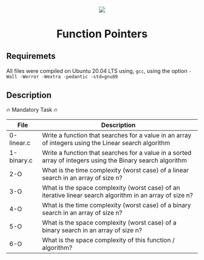 <h4 align="center">
<div classHeaderSticker>
<img src="https://media.giphy.com/media/zMukICnMEZmSf8zvXd/giphy.gif"/>
</div>
<h1 align="center"> Function Pointers </h1>
</h4>

## Requiremets 
All files were compiled on Ubuntu 20.04 LTS using, `gcc`, using the option `-Wall -Werror -Wextra -pedantic -std=gnu89`

## Description
:fire: Mandatory Task :fire:

| File       | Description                                                                                                |
|------------|------------------------------------------------------------------------------------------------------------|
| 0-linear.c | Write a function that searches for a value in an array of integers using the Linear search algorithm       |
| 1-binary.c | Write a function that searches for a value in a sorted array of integers using the Binary search algorithm |
| 2-O        | What is the time complexity (worst case) of a linear search in an array of size n?                         |
| 3-O        | What is the space complexity (worst case) of an iterative linear search algorithm in an array of size n?   |
| 4-O        | What is the time complexity (worst case) of a binary search in an array of size n?                         |
| 5-O        | What is the space complexity (worst case) of a binary search in an array of size n?                        |
| 6-O        | What is the space complexity of this function / algorithm?                                                 |
